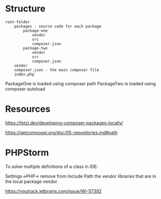 # Structure

```
root-folder
    packages - source code for each package
        package-one
            vendor
            src
            composer.json
        package-two
            vendor
            src
            composer.json
    vendor
    composer.json - the main composer file
    index.php
```

PackageOne is loaded using composer path
PackageTwo is loaded using composer autoload

# Resources

https://fetzi.dev/developing-composer-packages-locally/

https://getcomposer.org/doc/05-repositories.md#path

# PHPStorm

To solve multiple definitions of a class in IDE:

Settings->PHP-> remove from Include Path the vendor libraries that are in the local package vendor 

https://youtrack.jetbrains.com/issue/WI-57392
